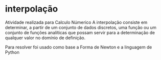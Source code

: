 # interpolação 
Atividade realizada para Calculo Númerico
A interpolação consiste em determinar, a partir de um conjunto de dados discretos, uma função ou um conjunto de funções analíticas que possam servir para a determinação de qualquer valor no domínio de definição. 

Para resolver foi usado como base a Forma de Newton e a linguagem de Python
